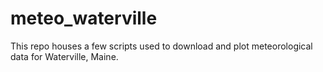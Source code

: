 # meteo_waterville
This repo houses a few scripts used to download and plot meteorological data for Waterville, Maine.
